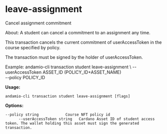# leave-assignment
Cancel assignment commitment


About:
A student can cancel a commitment to an assignment any time.  

This transaction cancels the current commitment of userAccessToken in the course specified by policy.

The transaction must be signed by the holder of userAccessToken.

Example:
  andamio-cli transaction student leave-assignment \ 
    --userAccessToken ASSET_ID (POLICY_ID+ASSET_NAME) \
    --policy POLICY_ID




**Usage:**
```
andamio-cli transaction student leave-assignment [flags]

```



**Options:**
```
--policy string            Course NFT policy id
      --userAccessToken string   Cardano Asset ID of student access token. The wallet holding this asset must sign the generated transaction.
```


